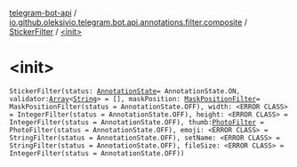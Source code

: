 [telegram-bot-api](../../index.md) / [io.github.oleksivio.telegram.bot.api.annotations.filter.composite](../index.md) / [StickerFilter](index.md) / [&lt;init&gt;](./-init-.md)

# &lt;init&gt;

`StickerFilter(status: `[`AnnotationState`](../../io.github.oleksivio.telegram.bot.api.model.annotation/-annotation-state/index.md)` = AnnotationState.ON, validator: `[`Array`](https://kotlinlang.org/api/latest/jvm/stdlib/kotlin/-array/index.html)`<`[`String`](https://kotlinlang.org/api/latest/jvm/stdlib/kotlin/-string/index.html)`> = [], maskPosition: `[`MaskPositionFilter`](../-mask-position-filter/index.md)` = MaskPositionFilter(status = AnnotationState.OFF), width: <ERROR CLASS> = IntegerFilter(status = AnnotationState.OFF), height: <ERROR CLASS> = IntegerFilter(status = AnnotationState.OFF), thumb: `[`PhotoFilter`](../-photo-filter/index.md)` = PhotoFilter(status = AnnotationState.OFF), emoji: <ERROR CLASS> = StringFilter(status = AnnotationState.OFF), setName: <ERROR CLASS> = StringFilter(status = AnnotationState.OFF), fileSize: <ERROR CLASS> = IntegerFilter(status = AnnotationState.OFF))`